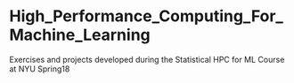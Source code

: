 # High_Performance_Computing_For_Machine_Learning
Exercises and projects developed during the Statistical HPC for ML Course at NYU Spring18
